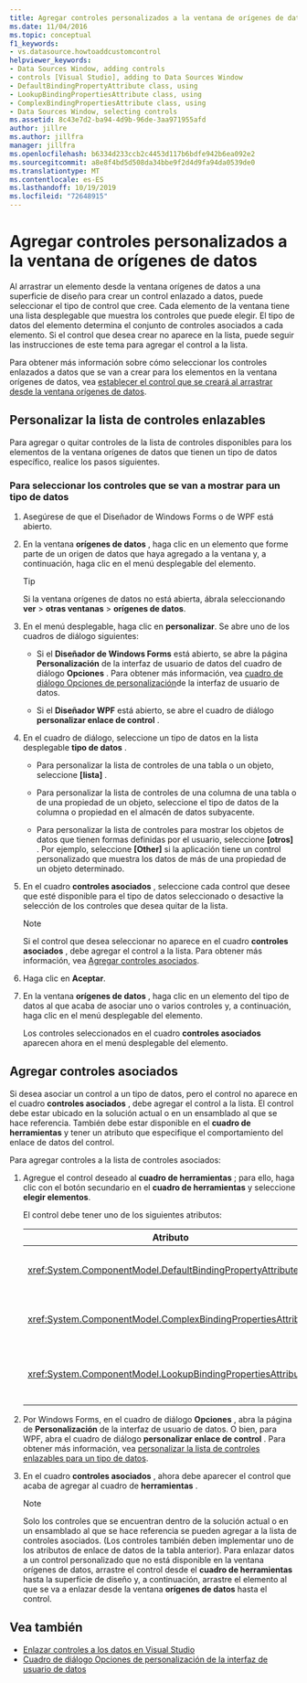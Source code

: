 ```yaml
---
title: Agregar controles personalizados a la ventana de orígenes de datos
ms.date: 11/04/2016
ms.topic: conceptual
f1_keywords:
- vs.datasource.howtoaddcustomcontrol
helpviewer_keywords:
- Data Sources Window, adding controls
- controls [Visual Studio], adding to Data Sources Window
- DefaultBindingPropertyAttribute class, using
- LookupBindingPropertiesAttribute class, using
- ComplexBindingPropertiesAttribute class, using
- Data Sources Window, selecting controls
ms.assetid: 8c43e7d2-ba94-4d9b-96de-3aa971955afd
author: jillre
ms.author: jillfra
manager: jillfra
ms.openlocfilehash: b6334d233ccb2c4453d117b6bdfe942b6ea092e2
ms.sourcegitcommit: a8e8f4bd5d508da34bbe9f2d4d9fa94da0539de0
ms.translationtype: MT
ms.contentlocale: es-ES
ms.lasthandoff: 10/19/2019
ms.locfileid: "72648915"
---
```

# <a name="add-custom-controls-to-the-data-sources-window"></a>Agregar controles personalizados a la ventana de orígenes de datos

Al arrastrar un elemento desde la ventana orígenes de datos a una superficie de diseño para crear un control enlazado a datos, puede seleccionar el tipo de control que cree. Cada elemento de la ventana tiene una lista desplegable que muestra los controles que puede elegir. El tipo de datos del elemento determina el conjunto de controles asociados a cada elemento. Si el control que desea crear no aparece en la lista, puede seguir las instrucciones de este tema para agregar el control a la lista.

Para obtener más información sobre cómo seleccionar los controles enlazados a datos que se van a crear para los elementos en la ventana orígenes de datos, vea [establecer el control que se creará al arrastrar desde la ventana orígenes de datos](../data-tools/set-the-control-to-be-created-when-dragging-from-the-data-sources-window.md).

## <a name="customize-the-bindable-controls-list"></a>Personalizar la lista de controles enlazables

Para agregar o quitar controles de la lista de controles disponibles para los elementos de la ventana orígenes de datos que tienen un tipo de datos específico, realice los pasos siguientes.

### <a name="to-select-the-controls-to-be-listed-for-a-data-type"></a>Para seleccionar los controles que se van a mostrar para un tipo de datos

1. Asegúrese de que el Diseñador de Windows Forms o de WPF está abierto.

2. En la ventana **orígenes de datos** , haga clic en un elemento que forme parte de un origen de datos que haya agregado a la ventana y, a continuación, haga clic en el menú desplegable del elemento.

   > [!TIP]
   > Si la ventana orígenes de datos no está abierta, ábrala seleccionando **ver**  > **otras ventanas**  > **orígenes de datos**.

3. En el menú desplegable, haga clic en **personalizar**. Se abre uno de los cuadros de diálogo siguientes:

    - Si el **Diseñador de Windows Forms** está abierto, se abre la página **Personalización** de la interfaz de usuario de datos del cuadro de diálogo **Opciones** . Para obtener más información, vea [cuadro de diálogo Opciones de personalización](../ide/reference/options-windows-forms-designer-data-ui-customization.md)de la interfaz de usuario de datos.

    - Si el **Diseñador WPF** está abierto, se abre el cuadro de diálogo **personalizar enlace de control** .

4. En el cuadro de diálogo, seleccione un tipo de datos en la lista desplegable **tipo de datos** .

    - Para personalizar la lista de controles de una tabla o un objeto, seleccione **[lista]** .

    - Para personalizar la lista de controles de una columna de una tabla o de una propiedad de un objeto, seleccione el tipo de datos de la columna o propiedad en el almacén de datos subyacente.

    - Para personalizar la lista de controles para mostrar los objetos de datos que tienen formas definidas por el usuario, seleccione **[otros]** . Por ejemplo, seleccione **[Other]** si la aplicación tiene un control personalizado que muestra los datos de más de una propiedad de un objeto determinado.

5. En el cuadro **controles asociados** , seleccione cada control que desee que esté disponible para el tipo de datos seleccionado o desactive la selección de los controles que desea quitar de la lista.

    > [!NOTE]
    > Si el control que desea seleccionar no aparece en el cuadro **controles asociados** , debe agregar el control a la lista. Para obtener más información, vea [Agregar controles asociados](#add-associated-controls).

6. Haga clic en **Aceptar**.

7. En la ventana **orígenes de datos** , haga clic en un elemento del tipo de datos al que acaba de asociar uno o varios controles y, a continuación, haga clic en el menú desplegable del elemento.

     Los controles seleccionados en el cuadro **controles asociados** aparecen ahora en el menú desplegable del elemento.

## <a name="add-associated-controls"></a>Agregar controles asociados

Si desea asociar un control a un tipo de datos, pero el control no aparece en el cuadro **controles asociados** , debe agregar el control a la lista. El control debe estar ubicado en la solución actual o en un ensamblado al que se hace referencia. También debe estar disponible en el **cuadro de herramientas** y tener un atributo que especifique el comportamiento del enlace de datos del control.

Para agregar controles a la lista de controles asociados:

1. Agregue el control deseado al **cuadro de herramientas** ; para ello, haga clic con el botón secundario en el **cuadro de herramientas** y seleccione **elegir elementos**.

     El control debe tener uno de los siguientes atributos:

    |Atributo|Descripción|
    |---------------|-----------------|
    |<xref:System.ComponentModel.DefaultBindingPropertyAttribute>|Implemente este atributo en controles simples que muestren una única columna (o propiedad) de datos, como un <xref:System.Windows.Forms.TextBox>.|
    |<xref:System.ComponentModel.ComplexBindingPropertiesAttribute>|Implemente este atributo en los controles que muestran listas (o tablas) de datos, como un <xref:System.Windows.Forms.DataGridView>.|
    |<xref:System.ComponentModel.LookupBindingPropertiesAttribute>|Implemente este atributo en controles que muestren listas (o tablas) de datos, pero que también necesiten presentar una única columna o propiedad, como un <xref:System.Windows.Forms.ComboBox>.|

2. Por Windows Forms, en el cuadro de diálogo **Opciones** , abra la página de **Personalización** de la interfaz de usuario de datos. O bien, para WPF, abra el cuadro de diálogo **personalizar enlace de control** . Para obtener más información, vea [personalizar la lista de controles enlazables para un tipo de datos](#customize-the-bindable-controls-list).

3. En el cuadro **controles asociados** , ahora debe aparecer el control que acaba de agregar al cuadro de **herramientas** .

    > [!NOTE]
    > Solo los controles que se encuentran dentro de la solución actual o en un ensamblado al que se hace referencia se pueden agregar a la lista de controles asociados. (Los controles también deben implementar uno de los atributos de enlace de datos de la tabla anterior). Para enlazar datos a un control personalizado que no está disponible en la ventana orígenes de datos, arrastre el control desde el **cuadro de herramientas** hasta la superficie de diseño y, a continuación, arrastre el elemento al que se va a enlazar desde la ventana **orígenes de datos** hasta el control.

## <a name="see-also"></a>Vea también

- [Enlazar controles a los datos en Visual Studio](../data-tools/bind-controls-to-data-in-visual-studio.md)
- [Cuadro de diálogo Opciones de personalización de la interfaz de usuario de datos](../ide/reference/options-windows-forms-designer-data-ui-customization.md)